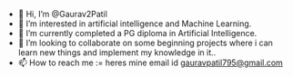 - 👋 Hi, I’m @Gaurav2Patil
- 👀 I’m interested in artificial intelligence and Machine Learning.
- 🌱 I’m currently completed a PG diploma in Artificial Intelligence.
- 💞️ I’m looking to collaborate on some beginning projects where i can learn new things and implement my knowledge in it..
- 📫 How to reach me :=   heres mine email id gauravpatil795@gmail.com

<!---
Gaurav2Patil/Gaurav2Patil is a ✨ special ✨ repository because its `README.md` (this file) appears on your GitHub profile.
You can click the Preview link to take a look at your changes.
--->
